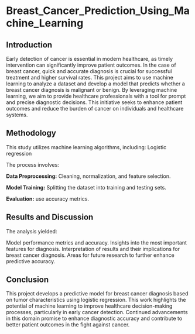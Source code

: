 # Breast_Cancer_Prediction_Using_Machine_Learning

## Introduction

Early detection of cancer is essential in modern healthcare, as timely intervention can significantly improve patient outcomes. In the case of breast cancer, quick and accurate diagnosis is crucial for successful treatment and higher survival rates. This project aims to use machine learning to analyze a dataset and develop a model that predicts whether a breast cancer diagnosis is malignant or benign. By leveraging machine learning, we aim to provide healthcare professionals with a tool for prompt and precise diagnostic decisions. This initiative seeks to enhance patient outcomes and reduce the burden of cancer on individuals and healthcare systems.

## Methodology

This study utilizes machine learning algorithms, including:
Logistic regression

The process involves:

**Data Preprocessing:** Cleaning, normalization, and feature selection.

**Model Training:** Splitting the dataset into training and testing sets.

**Evaluation:** use accuracy metrics.

## Results and Discussion

The analysis yielded:

Model performance metrics and accuracy.
Insights into the most important features for diagnosis.
Interpretation of results and their implications for breast cancer diagnosis.
Areas for future research to further enhance predictive accuracy.

## Conclusion

This project develops a predictive model for breast cancer diagnosis based on tumor characteristics using logistic regression. This work highlights the potential of machine learning to improve healthcare decision-making processes, particularly in early cancer detection. Continued advancements in this domain promise to enhance diagnostic accuracy and contribute to better patient outcomes in the fight against cancer.
